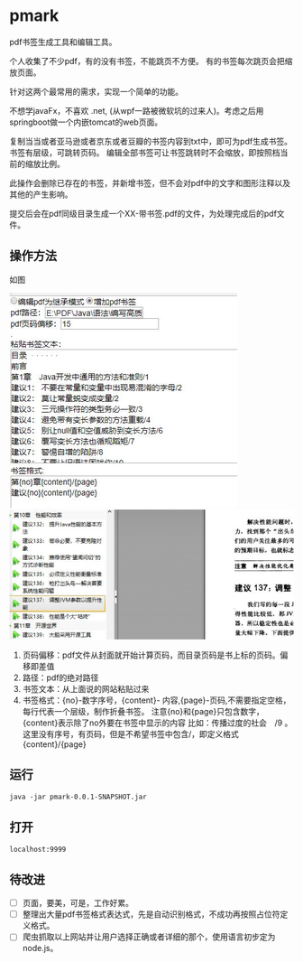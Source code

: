 # pmark
pdf书签生成工具和编辑工具。

个人收集了不少pdf，有的没有书签，不能跳页不方便。
有的书签每次跳页会把缩放页面。

针对这两个最常用的需求，实现一个简单的功能。

不想学javaFx，不喜欢 .net, (从wpf一路被微软坑的过来人)。考虑之后用springboot做一个内嵌tomcat的web页面。

复制当当或者亚马逊或者京东或者豆瓣的书签内容到txt中，即可为pdf生成书签。书签有层级，可跳转页码。
编辑全部书签可让书签跳转时不会缩放，即按照档当前的缩放比例。

此操作会删除已存在的书签，并新增书签，但不会对pdf中的文字和图形注释以及其他的产生影响。

提交后会在pdf同级目录生成一个XX-带书签.pdf的文件，为处理完成后的pdf文件。

## 操作方法

如图

![demo](img/demo.jpg)
![pdf](img/pdf.jpg)


1. 页码偏移：pdf文件从封面就开始计算页码，而目录页码是书上标的页码。偏移即差值
2. 路径：pdf的绝对路径
3. 书签文本：从上面说的网站粘贴过来
4. 书签格式：{no}-数字序号，{content}- 内容,{page}-页码,不需要指定空格，每行代表一个层级，制作折叠书签。
注意{no}和{page}只包含数字，{content}表示除了no外要在书签中显示的内容
比如：传播过度的社会　/9 。这里没有序号，有页码，但是不希望书签中包含/，即定义格式{content}/{page}

## 运行

    java -jar pmark-0.0.1-SNAPSHOT.jar
## 打开
    localhost:9999

## 待改进
- [ ] 页面，要美，可是，工作好累。
- [ ] 整理出大量pdf书签格式表达式，先是自动识别格式，不成功再按照占位符定义格式。
- [ ] 爬虫抓取以上网站并让用户选择正确或者详细的那个，使用语言初步定为node.js。